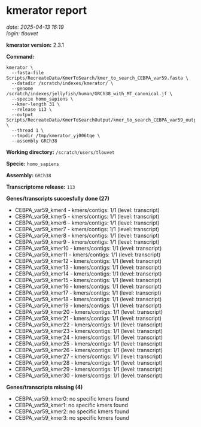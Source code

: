 # kmerator report
*date: 2025-04-13 16:19*  
*login: tlouvet*

**kmerator version:** 2.3.1

**Command:**

```
kmerator \
  --fasta-file Scripts/RecreateData/KmerToSearch/kmer_to_search_CEBPA_var59.fasta \
  --datadir /scratch/indexes/kmerator/ \
  --genome /scratch/indexes/jellyfish/human/GRCh38_with_MT_canonical.jf \
  --specie homo_sapiens \
  --kmer-length 31 \
  --release 113 \
  --output Scripts/RecreateData/KmerToSearchOutput/kmer_to_search_CEBPA_var59_output \
  --thread 1 \
  --tmpdir /tmp/kmerator_yj006tqe \
  --assembly GRCh38
```

**Working directory:** `/scratch/users/tlouvet`

**Specie:** `homo_sapiens`

**Assembly:** `GRCh38`

**Transcriptome release:** `113`

**Genes/transcripts succesfully done (27)**

- CEBPA_var59_kmer4 - kmers/contigs: 1/1 (level: transcript)
- CEBPA_var59_kmer5 - kmers/contigs: 1/1 (level: transcript)
- CEBPA_var59_kmer6 - kmers/contigs: 1/1 (level: transcript)
- CEBPA_var59_kmer7 - kmers/contigs: 1/1 (level: transcript)
- CEBPA_var59_kmer8 - kmers/contigs: 1/1 (level: transcript)
- CEBPA_var59_kmer9 - kmers/contigs: 1/1 (level: transcript)
- CEBPA_var59_kmer10 - kmers/contigs: 1/1 (level: transcript)
- CEBPA_var59_kmer11 - kmers/contigs: 1/1 (level: transcript)
- CEBPA_var59_kmer12 - kmers/contigs: 1/1 (level: transcript)
- CEBPA_var59_kmer13 - kmers/contigs: 1/1 (level: transcript)
- CEBPA_var59_kmer14 - kmers/contigs: 1/1 (level: transcript)
- CEBPA_var59_kmer15 - kmers/contigs: 1/1 (level: transcript)
- CEBPA_var59_kmer16 - kmers/contigs: 1/1 (level: transcript)
- CEBPA_var59_kmer17 - kmers/contigs: 1/1 (level: transcript)
- CEBPA_var59_kmer18 - kmers/contigs: 1/1 (level: transcript)
- CEBPA_var59_kmer19 - kmers/contigs: 1/1 (level: transcript)
- CEBPA_var59_kmer20 - kmers/contigs: 1/1 (level: transcript)
- CEBPA_var59_kmer21 - kmers/contigs: 1/1 (level: transcript)
- CEBPA_var59_kmer22 - kmers/contigs: 1/1 (level: transcript)
- CEBPA_var59_kmer23 - kmers/contigs: 1/1 (level: transcript)
- CEBPA_var59_kmer24 - kmers/contigs: 1/1 (level: transcript)
- CEBPA_var59_kmer25 - kmers/contigs: 1/1 (level: transcript)
- CEBPA_var59_kmer26 - kmers/contigs: 1/1 (level: transcript)
- CEBPA_var59_kmer27 - kmers/contigs: 1/1 (level: transcript)
- CEBPA_var59_kmer28 - kmers/contigs: 1/1 (level: transcript)
- CEBPA_var59_kmer29 - kmers/contigs: 1/1 (level: transcript)
- CEBPA_var59_kmer30 - kmers/contigs: 1/1 (level: transcript)


**Genes/transcripts missing (4)**

- CEBPA_var59_kmer0: no specific kmers found
- CEBPA_var59_kmer1: no specific kmers found
- CEBPA_var59_kmer2: no specific kmers found
- CEBPA_var59_kmer3: no specific kmers found
